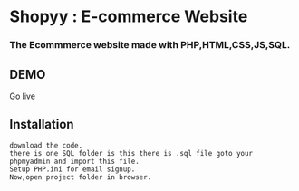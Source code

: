 # Shopyy : E-commerce Website
### The Ecommmerce website made with PHP,HTML,CSS,JS,SQL.

## DEMO

<a href='http://shopyy.epizy.com/' > Go live </a>

## Installation

    download the code.
    there is one SQL folder is this there is .sql file goto your phpmyadmin and import this file.
    Setup PHP.ini for email signup.
    Now,open project folder in browser.
